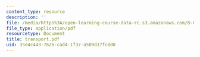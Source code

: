 ```yaml
---
content_type: resource
description: ''
file: /media/https%3A/open-learning-course-data-rc.s3.amazonaws.com/8-08-statistical-physics-ii-spring-2005/35e4c4437626cad41f37a509d17fc8d0_transport.pdf
file_type: application/pdf
resourcetype: Document
title: transport.pdf
uid: 35e4c443-7626-cad4-1f37-a509d17fc8d0
---
```

